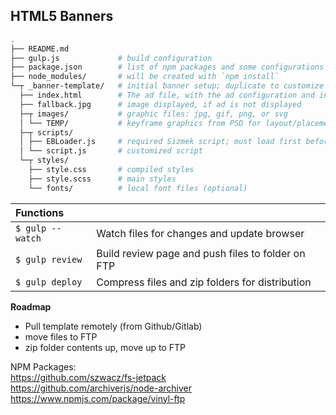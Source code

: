 ## HTML5 Banners

```bash
.
├── README.md
├── gulp.js             # build configuration
├── package.json        # list of npm packages and some configurations
├── node_modules/       # will be created with `npm install`
└─┬ _banner-template/   # initial banner setup; duplicate to customize
  ├── index.html        # The ad file, with the ad configuration and init code
  ├── fallback.jpg      # image displayed, if ad is not displayed
  ├─┬ images/           # graphic files: jpg, gif, png, or svg
  │ └── TEMP/           # keyframe graphics from PSD for layout/placement
  ├─┬ scripts/
  │ ├── EBLoader.js     # required Sizmek script; must load first before ad is displayed
  │ └── script.js       # customized script
  └─┬ styles/
    ├── style.css       # compiled styles
    ├── style.scss      # main styles
    └── fonts/          # local font files (optional)
```

|Functions ||
|:----|----|
| `$ gulp --watch` | Watch files for changes and update browser
| `$ gulp review` | Build review page and push files to folder on FTP
| `$ gulp deploy` | Compress files and zip folders for distribution


**Roadmap**

- Pull template remotely (from Github/Gitlab)
- move files to FTP
- zip folder contents up, move up to FTP

NPM Packages:<br>
<https://github.com/szwacz/fs-jetpack><br>
<https://github.com/archiverjs/node-archiver><br>
<https://www.npmjs.com/package/vinyl-ftp><br>